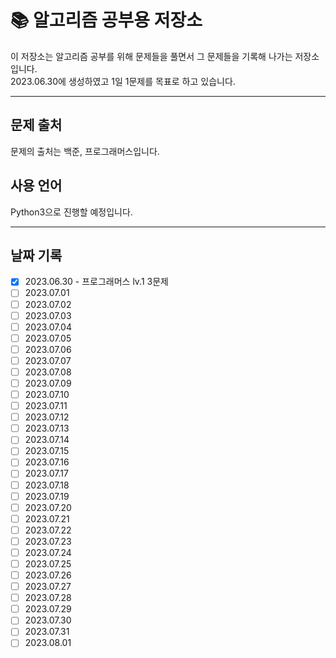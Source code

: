 # 📚 알고리즘 공부용 저장소

이 저장소는 알고리즘 공부를 위해 문제들을 풀면서 그 문제들을 기록해 나가는 저장소입니다.  
2023.06.30에 생성하였고 1일 1문제를 목표로 하고 있습니다.  

---

## 문제 출처
문제의 출처는 백준, 프로그래머스입니다.  

## 사용 언어
Python3으로 진행할 예정입니다.

---

## 날짜 기록
- [x] 2023.06.30 - 프로그래머스 lv.1 3문제 
- [ ] 2023.07.01
- [ ] 2023.07.02
- [ ] 2023.07.03
- [ ] 2023.07.04
- [ ] 2023.07.05
- [ ] 2023.07.06
- [ ] 2023.07.07
- [ ] 2023.07.08
- [ ] 2023.07.09
- [ ] 2023.07.10
- [ ] 2023.07.11
- [ ] 2023.07.12
- [ ] 2023.07.13
- [ ] 2023.07.14
- [ ] 2023.07.15
- [ ] 2023.07.16
- [ ] 2023.07.17
- [ ] 2023.07.18
- [ ] 2023.07.19
- [ ] 2023.07.20
- [ ] 2023.07.21
- [ ] 2023.07.22
- [ ] 2023.07.23
- [ ] 2023.07.24
- [ ] 2023.07.25
- [ ] 2023.07.26
- [ ] 2023.07.27
- [ ] 2023.07.28
- [ ] 2023.07.29
- [ ] 2023.07.30
- [ ] 2023.07.31
- [ ] 2023.08.01
